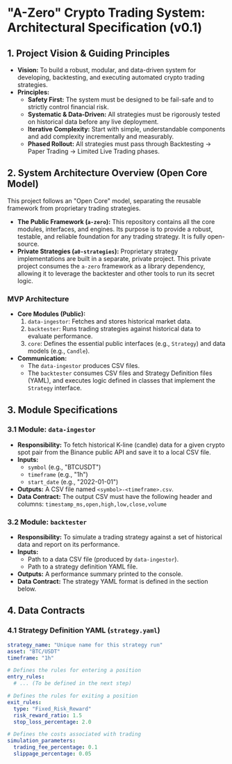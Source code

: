 # "A-Zero" Crypto Trading System: Architectural Specification (v0.1)

## 1. Project Vision & Guiding Principles
- **Vision:** To build a robust, modular, and data-driven system for developing, backtesting, and executing automated crypto trading strategies.
- **Principles:**
    - **Safety First:** The system must be designed to be fail-safe and to strictly control financial risk.
    - **Systematic & Data-Driven:** All strategies must be rigorously tested on historical data before any live deployment.
    - **Iterative Complexity:** Start with simple, understandable components and add complexity incrementally and measurably.
    - **Phased Rollout:** All strategies must pass through Backtesting -> Paper Trading -> Limited Live Trading phases.

## 2. System Architecture Overview (Open Core Model)

This project follows an "Open Core" model, separating the reusable framework from proprietary trading strategies.

- **The Public Framework (`a-zero`):** This repository contains all the core modules, interfaces, and engines. Its purpose is to provide a robust, testable, and reliable foundation for any trading strategy. It is fully open-source.
- **Private Strategies (`a0-strategies`):** Proprietary strategy implementations are built in a separate, private project. This private project consumes the `a-zero` framework as a library dependency, allowing it to leverage the backtester and other tools to run its secret logic.

### MVP Architecture
- **Core Modules (Public):**
    1.  `data-ingestor`: Fetches and stores historical market data.
    2.  `backtester`: Runs trading strategies against historical data to evaluate performance.
    3.  `core`: Defines the essential public interfaces (e.g., `Strategy`) and data models (e.g., `Candle`).
- **Communication:**
    - The `data-ingestor` produces CSV files.
    - The `backtester` consumes CSV files and Strategy Definition files (YAML), and executes logic defined in classes that implement the `Strategy` interface.

## 3. Module Specifications

### 3.1 Module: `data-ingestor`
- **Responsibility:** To fetch historical K-line (candle) data for a given crypto spot pair from the Binance public API and save it to a local CSV file.
- **Inputs:**
    - `symbol` (e.g., "BTCUSDT")
    - `timeframe` (e.g., "1h")
    - `start_date` (e.g., "2022-01-01")
- **Outputs:** A CSV file named `<symbol>-<timeframe>.csv`.
- **Data Contract:** The output CSV must have the following header and columns:
  `timestamp_ms,open,high,low,close,volume`

### 3.2 Module: `backtester`
- **Responsibility:** To simulate a trading strategy against a set of historical data and report on its performance.
- **Inputs:**
    - Path to a data CSV file (produced by `data-ingestor`).
    - Path to a strategy definition YAML file.
- **Outputs:** A performance summary printed to the console.
- **Data Contract:** The strategy YAML format is defined in the section below.

## 4. Data Contracts

### 4.1 Strategy Definition YAML (`strategy.yaml`)
```yaml
strategy_name: "Unique name for this strategy run"
asset: "BTC/USDT"
timeframe: "1h"

# Defines the rules for entering a position
entry_rules:
  # ... (To be defined in the next step)

# Defines the rules for exiting a position
exit_rules:
  type: "Fixed_Risk_Reward"
  risk_reward_ratio: 1.5
  stop_loss_percentage: 2.0

# Defines the costs associated with trading
simulation_parameters:
  trading_fee_percentage: 0.1
  slippage_percentage: 0.05